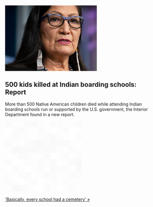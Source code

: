 
![500 kids killed at Indian boarding schools: Report](./20220511175833.png)
## 500 kids killed at Indian boarding schools: Report

More than 500 Native American children died while attending Indian boarding schools run or supported by the U.S. government, the Interior Department found in a new report.

![pic](../square_bg.png)

['Basically, every school had a cemetery' »](https://www.yahoo.com/news/u-counts-indian-boarding-school-160002323.html)
